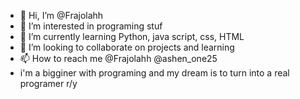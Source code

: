 - 👋 Hi, I’m @Frajolahh
- 👀 I’m interested in programing stuf
- 🌱 I’m currently learning Python, java script, css, HTML
- 💞️ I’m looking to collaborate on projects and learning
- 📫 How to reach me @Frajolahh @ashen_one25
- i'm a bigginer with programing and my dream is to turn into a real programer r/y

<!---
Frajolahh/Frajolahh is a ✨ special ✨ repository because its `README.md` (this file) appears on your GitHub profile.
You can click the Preview link to take a look at your changes.
--->
